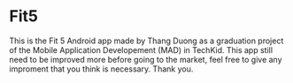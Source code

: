 # Fit5


This is the Fit 5 Android app made by Thang Duong as a graduation project of the Mobile Application Developement (MAD) in TechKid.
This app still need to be improved more before going to the market, feel free to give any improment that you think is necessary.
Thank you.
